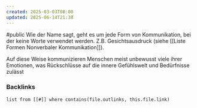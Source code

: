 ```yaml
---
created: 2025-03-03T08:00
updated: 2025-06-14T21:38
---
```

#public
Wie der Name sagt, geht es um jede Form von Kommunikation, bei der keine Worte verwendet werden. Z.B. Gesichtsausdruck (siehe [[Liste Formen Nonverbaler Kommunikation]]). 

Auf diese Weise kommunizieren Menschen meist unbewusst viele ihrer Emotionen, was Rückschlüsse auf die innere Gefühlswelt und Bedürfnisse zulässt

### Backlinks
```dataview 
list from [[#]] where contains(file.outlinks, this.file.link)
```

